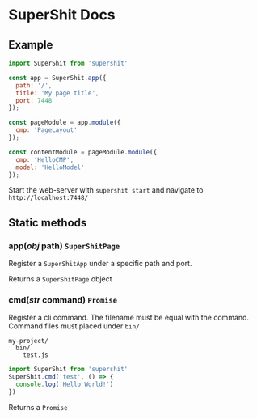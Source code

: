 SuperShit Docs
==============

## Example

```js
import SuperShit from 'supershit'

const app = SuperShit.app({
  path: '/',
  title: 'My page title',
  port: 7448
});

const pageModule = app.module({
  cmp: 'PageLayout'
});

const contentModule = pageModule.module({
  cmp: 'HelloCMP',
  model: 'HelloModel'
});
```

Start the web-server with `supershit start` and navigate to `http://localhost:7448/`

## Static methods

### app(*obj* path) `SuperShitPage`

Register a `SuperShitApp` under a specific path and port.

Returns a `SuperShitPage` object


### cmd(*str* command) `Promise`

Register a cli command. The filename must be equal with the command.
Command files must placed under `bin/`

```
my-project/
  bin/
    test.js
```

```js
import SuperShit from 'supershit'
SuperShit.cmd('test', () => {
  console.log('Hello World!')
})
```

Returns a `Promise`
